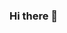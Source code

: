 ### Hi there 👋

<!--
**LakshmiNarayaanan/LakshmiNarayaanan** is a ✨ _special_ ✨ repository because its `README.md` (this file) appears on your GitHub profile.

Here are some ideas to get you started:

- 🔭 I’m currently working on Stradegi Solutions
- 🌱 I’m currently learning NodeJs, ReactJS and Java
- 👯 I’m looking to collaborate on Full Stack Development Projects
- 🤔 I’m looking for help with ...
- 💬 Ask me about ...
- 📫 How to reach me: ...
- 😄 Pronouns: ...
- ⚡ Fun fact: ...
-->
